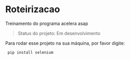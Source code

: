 # Roteirizacao

Treinamento do programa acelera asap

> Status do projeto: Em desenvolvimento 

Para rodar esse projeto na sua máquina, por favor digite:

```
 pip install selenium
```
